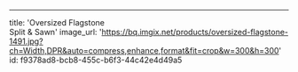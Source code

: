 ---
title: 'Oversized Flagstone <br> Split & Sawn'
image_url: 'https://bq.imgix.net/products/oversized-flagstone-1491.jpg?ch=Width,DPR&auto=compress,enhance,format&fit=crop&w=300&h=300'
id: f9378ad8-bcb8-455c-b6f3-44c42e4d49a5
